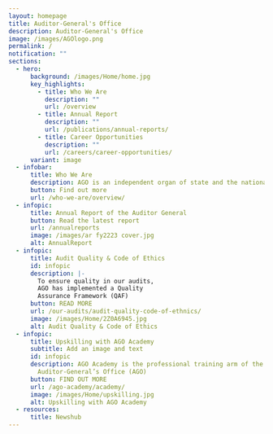 ```yaml
---
layout: homepage
title: Auditor-General's Office
description: Auditor-General's Office
image: /images/AGOlogo.png
permalink: /
notification: ""
sections:
  - hero:
      background: /images/Home/home.jpg
      key_highlights:
        - title: Who We Are
          description: ""
          url: /overview
        - title: Annual Report
          description: ""
          url: /publications/annual-reports/
        - title: Career Opportunities
          description: ""
          url: /careers/career-opportunities/
      variant: image
  - infobar:
      title: Who We Are
      description: AGO is an independent organ of state and the national auditor.
      button: Find out more
      url: /who-we-are/overview/
  - infopic:
      title: Annual Report of the Auditor General
      button: Read the latest report
      url: /annualreports
      image: /images/ar fy2223 cover.jpg
      alt: AnnualReport
  - infopic:
      title: Audit Quality & Code of Ethics
      id: infopic
      description: |-
        To ensure quality in our audits, 
        AGO has implemented a Quality 
        Assurance Framework (QAF)
      button: READ MORE
      url: /our-audits/audit-quality-code-of-ethnics/
      image: /images/Home/2Z0A6945.jpg
      alt: Audit Quality & Code of Ethics
  - infopic:
      title: Upskilling with AGO Academy
      subtitle: Add an image and text
      id: infopic
      description: AGO Academy is the professional training arm of the
        Auditor-General’s Office (AGO)
      button: FIND OUT MORE
      url: /ago-academy/academy/
      image: /images/Home/upskilling.jpg
      alt: Upskilling with AGO Academy
  - resources:
      title: Newshub
---
```


